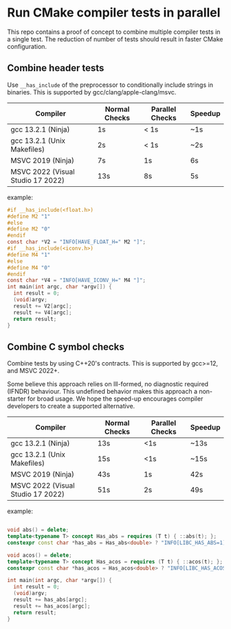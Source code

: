 # Run CMake compiler tests in parallel

This repo contains a proof of concept to combine multiple compiler tests in a single test.
The reduction of number of tests should result in faster CMake configuration.


## Combine header tests

Use `__has_include` of the preprocessor to conditionally include strings in binaries.
This is supported by gcc/clang/apple-clang/msvc.

| Compiler | Normal Checks | Parallel Checks | Speedup |
| - | - | - | - |
| gcc 13.2.1 (Ninja) | 1s | < 1s | ~1s |
| gcc 13.2.1 (Unix Makefiles) | 2s | < 1s | ~2s |
| MSVC 2019 (Ninja) | 7s | 1s | 6s |
| MSVC 2022 (Visual Studio 17 2022) | 13s | 8s | 5s |


example:
```c
#if __has_include(<float.h>)
#define M2 "1"
#else
#define M2 "0"
#endif
const char *V2 = "INFO[HAVE_FLOAT_H=" M2 "]";
#if __has_include(<iconv.h>)
#define M4 "1"
#else
#define M4 "0"
#endif
const char *V4 = "INFO[HAVE_ICONV_H=" M4 "]";
int main(int argc, char *argv[]) {
  int result = 0;  
  (void)argv;
  result += V2[argc];
  result += V4[argc];
  return result;
}
````

## Combine C symbol checks

Combine tests by using C++20's contracts.
This is supported by gcc>=12, and MSVC 2022+.

Some believe this approach relies on Ill-formed, no diagnostic required (IFNDR) behaviour.
This undefined behavior makes this approach a non-starter for broad usage.
We hope the speed-up encourages compiler developers to create a supported alternative. 

| Compiler | Normal Checks | Parallel Checks | Speedup |
| - | - | - | - |
| gcc 13.2.1 (Ninja) | 13s | <1s | ~13s |
| gcc 13.2.1 (Unix Makefiles) | 15s | <1s | ~15s |
| MSVC 2019 (Ninja) | 43s | 1s | 42s |
| MSVC 2022 (Visual Studio 17 2022) | 51s | 2s | 49s |

example:
```c++

void abs() = delete;
template<typename T> concept Has_abs = requires (T t) { ::abs(t); };
constexpr const char *has_abs = Has_abs<double> ? "INFO[LIBC_HAS_ABS=1]" : "INFO[LIBC_HAS_ABS=0]";

void acos() = delete;
template<typename T> concept Has_acos = requires (T t) { ::acos(t); };
constexpr const char *has_acos = Has_acos<double> ? "INFO[LIBC_HAS_ACOS=1]" : "INFO[LIBC_HAS_ACOS=0]";

int main(int argc, char *argv[]) {
  int result = 0;
  (void)argv;
  result += has_abs[argc];
  result += has_acos[argc];
  return result;
}
```
